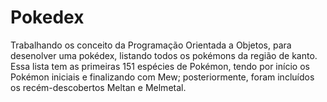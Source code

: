 # Pokedex
Trabalhando os conceito da Programação Orientada a Objetos, para desenolver uma pokédex, listando todos os pokémons da região de kanto.
Essa lista tem as primeiras 151 espécies de Pokémon, tendo por início os Pokémon iniciais e finalizando com Mew; posteriormente, foram incluídos os recém-descobertos Meltan e Melmetal.
